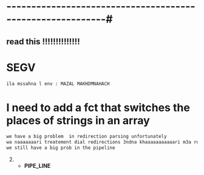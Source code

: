 # ----------------------------------------------------------#


## read this !!!!!!!!!!!!!!

# SEGV
    ila mssahna l env : MAZAL MAKHDMNAHACH

# I need to add a fct that switches the places of strings in an array

```bash
we have a big problem  in redirection parsing unfortunately 
wa naaaaaaari treatement dial redirections 3ndna khaaaaaaaaaaari m3a ro7o waaaaaaaaa3 
we still have a big prob in the pipeline
```

2. - <b> PIPE_LINE </b>